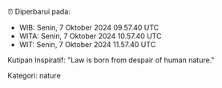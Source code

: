 ⏰ Diperbarui pada:
- WIB: Senin, 7 Oktober 2024 09.57.40 UTC
- WITA: Senin, 7 Oktober 2024 10.57.40 UTC
- WIT: Senin, 7 Oktober 2024 11.57.40 UTC

Kutipan Inspiratif:
"Law is born from despair of human nature."


Kategori: nature

